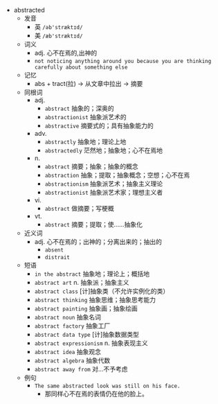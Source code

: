 - abstracted
  - 发音
    - 英 `/əb'stræktɪd/`
    - 美 `/æb'stræktɪd/`
  - 词义
    - adj. 心不在焉的,出神的
    - `not noticing anything around you because you are thinking carefully about something else`
  - 记忆
    - abs + tract(拉) → 从文章中拉出 → 摘要
  - 同根词
    - adj.
      - `abstract` 抽象的；深奥的
      - `abstractionist` 抽象派艺术的
      - `abstractive` 摘要式的；具有抽象能力的
    - adv.
      - `abstractly` 抽象地；理论上地
      - `abstractedly` 茫然地；抽象地；心不在焉地
    - n.
      - `abstract` 摘要；抽象；抽象的概念
      - `abstraction` 抽象；提取；抽象概念；空想；心不在焉
      - `abstractionism` 抽象派艺术；抽象主义理论
      - `abstractionist` 抽象派艺术家；理想主义者
    - vi.
      - `abstract` 做摘要；写梗概
    - vt.
      - `abstract` 摘要；提取；使……抽象化
  - 近义词
    - adj. 心不在焉的；出神的；分离出来的；抽出的
      - `absent`
      - `distrait`
  - 短语
    - `in the abstract` 抽象地；理论上；概括地 
    - `abstract art` n. 抽象派；抽象主义 
    - `abstract class` [计]抽象类（不允许实例化的类） 
    - `abstract thinking` 抽象思维；抽象思考能力 
    - `abstract painting` 抽象画；抽象绘画 
    - `abstract noun` 抽象名词 
    - `abstract factory` 抽象工厂 
    - `abstract data type` [计]抽象数据类型 
    - `abstract expressionism` n. 抽象表现主义 
    - `abstract idea` 抽象观念 
    - `abstract algebra` 抽象代数 
    - `abstract away from` 对…不予考虑 
  - 例句
    - `The same abstracted look was still on his face.`
      - 那同样心不在焉的表情仍在他的脸上。

